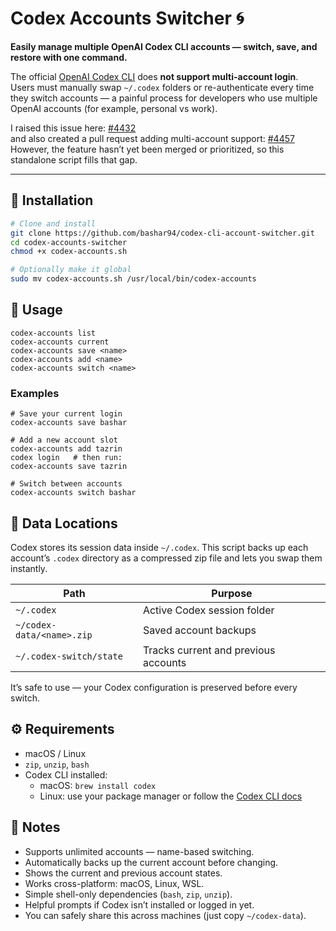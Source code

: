 # Codex Accounts Switcher 🌀

**Easily manage multiple OpenAI Codex CLI accounts — switch, save, and restore with one command.**

The official [OpenAI Codex CLI](https://github.com/openai/codex) does **not support multi-account login**.  
Users must manually swap `~/.codex` folders or re-authenticate every time they switch accounts — a painful process for developers who use multiple OpenAI accounts (for example, personal vs work).

I raised this issue here: [#4432](https://github.com/openai/codex/issues/4432)  
and also created a pull request adding multi-account support: [#4457](https://github.com/openai/codex/pull/4457)  
However, the feature hasn’t yet been merged or prioritized, so this standalone script fills that gap.


---

## 🔧 Installation

```bash
# Clone and install
git clone https://github.com/bashar94/codex-cli-account-switcher.git
cd codex-accounts-switcher
chmod +x codex-accounts.sh

# Optionally make it global
sudo mv codex-accounts.sh /usr/local/bin/codex-accounts
```

## 🚀 Usage
```
codex-accounts list
codex-accounts current
codex-accounts save <name>
codex-accounts add <name>
codex-accounts switch <name>
```
### Examples
```
# Save your current login
codex-accounts save bashar

# Add a new account slot
codex-accounts add tazrin
codex login   # then run:
codex-accounts save tazrin

# Switch between accounts
codex-accounts switch bashar
```
## 📁 Data Locations
Codex stores its session data inside `~/.codex`.
This script backs up each account’s `.codex` directory as a compressed zip file and lets you swap them instantly.

| Path                      | Purpose                              |
| ------------------------- | ------------------------------------ |
| `~/.codex`                | Active Codex session folder          |
| `~/codex-data/<name>.zip` | Saved account backups                |
| `~/.codex-switch/state`   | Tracks current and previous accounts |

It’s safe to use — your Codex configuration is preserved before every switch.

## ⚙️ Requirements
- macOS / Linux
- `zip`, `unzip`, `bash`
- Codex CLI installed:
  - macOS: `brew install codex`
  - Linux: use your package manager or follow the [Codex CLI docs](https://developers.openai.com/codex/cli/)

## 🧠 Notes
- Supports unlimited accounts — name-based switching.
- Automatically backs up the current account before changing.
- Shows the current and previous account states.
- Works cross-platform: macOS, Linux, WSL.
- Simple shell-only dependencies (`bash`, `zip`, `unzip`).
- Helpful prompts if Codex isn’t installed or logged in yet.
- You can safely share this across machines (just copy `~/codex-data`).
